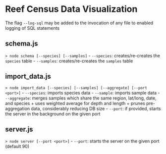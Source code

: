 # Reef Census Data Visualization

The flag `--log-sql` may be added to the invocation of any file to enabled logging of SQL statements

## schema.js
`> node schema [--species] [--samples]`
    - `--species`: creates/re-creates the `species` table
    - `--samples`: creates/re-creates the `samples` table

## import_data.js
`> node import_data [--species] [--samples] [--aggregate] [--port <port>]`
    - `--species`: imports species data
    - `--sample`: imports sample data
    - `--aggregate`: merges samples which share the same region, lat/long, date, and species
        + uses weighted average for depth and length
        + prunes pre-aggregation data, considerably reducing DB size
    - `--port`: if provided, starts the server in the background on the given port

## server.js
`> node server [--port <port>]`
    - `--port`: starts the server on the given port (default 90)
